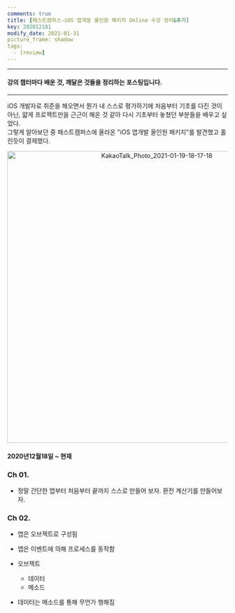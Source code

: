 ```yaml
---
comments: true
title: [패스트캠퍼스-iOS 앱개발 올인원 패키지 Online 수강 정리&후기]
key: 202012181
modify_date: 2021-01-31
picture_frame: shadow
tags:
  - [review]
---
```


***
 
#### 강의 챕터마다 배운 것, 깨달은 것들을 정리하는 포스팅입니다.
 
***

iOS 개발자로 취준을 해오면서 뭔가 내 스스로 평가하기에 처음부터 기초를 다진 것이 아닌, 얇게 프로젝트만을 근근이 해온 것 같아 다시 기초부터 놓쳤던 부분들을 배우고 싶었다.   
그렇게 알아보던 중 패스트캠퍼스에 올라온 "iOS 앱개발 올인원 패키지"를 발견했고 홀린듯이 결제했다.
 
<p style="text-align:center"><img width="668" alt="KakaoTalk_Photo_2021-01-19-18-17-18" src="https://user-images.githubusercontent.com/50580583/105013429-96f7c280-5a82-11eb-9106-2e3ed95ee362.png"></p>
 
#### 2020년12월18일 ~ 현재
 
### Ch 01.
 
- 정말 간단한 앱부터 처음부터 끝까지 스스로 만들어 보자. 환전 계산기를 만들어보자.
 
### Ch 02.
 
- 앱은 오브젝트로 구성됨
- 앱은 이벤트에 의해 프로세스를 동작함
 
- 오브젝트
  - 데이터
  - 메소드
- 데이터는 메소드를 통해 무언가 행해짐
